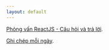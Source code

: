 ```yaml
---
layout: default
---
```


[Phỏng vấn ReactJS - Câu hỏi và trả lời](./react/interview-questions-and-answers.html).

[Ghi chép mỗi ngày](./notes/some-notes-per-day.html).
